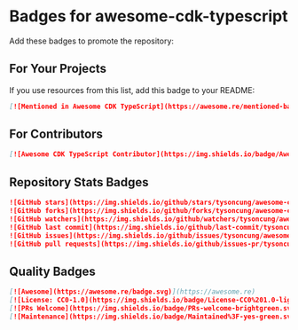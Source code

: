 # Badges for awesome-cdk-typescript

Add these badges to promote the repository:

## For Your Projects

If you use resources from this list, add this badge to your README:

```markdown
[![Mentioned in Awesome CDK TypeScript](https://awesome.re/mentioned-badge.svg)](https://github.com/tysoncung/awesome-cdk-typescript)
```

## For Contributors

```markdown
[![Awesome CDK TypeScript Contributor](https://img.shields.io/badge/Awesome%20CDK%20TypeScript-Contributor-orange)](https://github.com/tysoncung/awesome-cdk-typescript)
```

## Repository Stats Badges

```markdown
![GitHub stars](https://img.shields.io/github/stars/tysoncung/awesome-cdk-typescript?style=social)
![GitHub forks](https://img.shields.io/github/forks/tysoncung/awesome-cdk-typescript?style=social)
![GitHub watchers](https://img.shields.io/github/watchers/tysoncung/awesome-cdk-typescript?style=social)
![GitHub last commit](https://img.shields.io/github/last-commit/tysoncung/awesome-cdk-typescript)
![GitHub issues](https://img.shields.io/github/issues/tysoncung/awesome-cdk-typescript)
![GitHub pull requests](https://img.shields.io/github/issues-pr/tysoncung/awesome-cdk-typescript)
```

## Quality Badges

```markdown
[![Awesome](https://awesome.re/badge.svg)](https://awesome.re)
[![License: CC0-1.0](https://img.shields.io/badge/License-CC0%201.0-lightgrey.svg)](http://creativecommons.org/publicdomain/zero/1.0/)
[![PRs Welcome](https://img.shields.io/badge/PRs-welcome-brightgreen.svg)](https://github.com/tysoncung/awesome-cdk-typescript/blob/main/CONTRIBUTING.md)
[![Maintenance](https://img.shields.io/badge/Maintained%3F-yes-green.svg)](https://github.com/tysoncung/awesome-cdk-typescript/graphs/commit-activity)
```